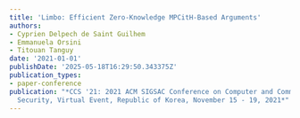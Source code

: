 ```yaml
---
title: 'Limbo: Efficient Zero-Knowledge MPCitH-Based Arguments'
authors:
- Cyprien Delpech de Saint Guilhem
- Emmanuela Orsini
- Titouan Tanguy
date: '2021-01-01'
publishDate: '2025-05-18T16:29:50.343375Z'
publication_types:
- paper-conference
publication: "*CCS '21: 2021 ACM SIGSAC Conference on Computer and Communications
  Security, Virtual Event, Republic of Korea, November 15 - 19, 2021*"
---
```


